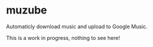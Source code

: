 # muzube
Automaticly download music and upload to Google Music.

This is a work in progress, nothing to see here!
